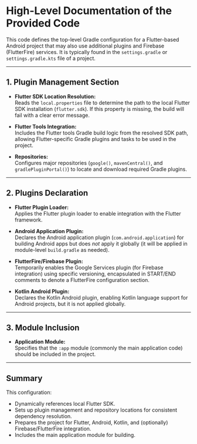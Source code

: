 # High-Level Documentation of the Provided Code

This code defines the top-level Gradle configuration for a Flutter-based Android project that may also use additional plugins and Firebase (FlutterFire) services. It is typically found in the `settings.gradle` or `settings.gradle.kts` file of a project.

---

## 1. Plugin Management Section

- **Flutter SDK Location Resolution:**  
  Reads the `local.properties` file to determine the path to the local Flutter SDK installation (`flutter.sdk`). If this property is missing, the build will fail with a clear error message.

- **Flutter Tools Integration:**  
  Includes the Flutter tools Gradle build logic from the resolved SDK path, allowing Flutter-specific Gradle plugins and tasks to be used in the project.

- **Repositories:**  
  Configures major repositories (`google()`, `mavenCentral()`, and `gradlePluginPortal()`) to locate and download required Gradle plugins.

---

## 2. Plugins Declaration

- **Flutter Plugin Loader:**  
  Applies the Flutter plugin loader to enable integration with the Flutter framework.

- **Android Application Plugin:**  
  Declares the Android application plugin (`com.android.application`) for building Android apps but does *not* apply it globally (it will be applied in module-level `build.gradle` as needed).

- **FlutterFire/Firebase Plugin:**  
  Temporarily enables the Google Services plugin (for Firebase integration) using specific versioning, encapsulated in START/END comments to denote a FlutterFire configuration section.

- **Kotlin Android Plugin:**  
  Declares the Kotlin Android plugin, enabling Kotlin language support for Android projects, but it is not applied globally.

---

## 3. Module Inclusion

- **Application Module:**  
  Specifies that the `:app` module (commonly the main application code) should be included in the project.

---

## **Summary**

This configuration:
- Dynamically references local Flutter SDK.
- Sets up plugin management and repository locations for consistent dependency resolution.
- Prepares the project for Flutter, Android, Kotlin, and (optionally) Firebase/FlutterFire integration.
- Includes the main application module for building.